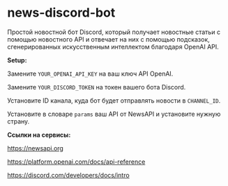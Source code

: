 # news-discord-bot
Простой новостной бот Discord, который получает новостные статьи с помощью новостного API и отвечает на них с помощью подсказок, сгенерированных искусственным интеллектом благодаря OpenAI API.

**Setup:**

  Замените ```YOUR_OPENAI_API_KEY``` на ваш ключ API OpenAI.
  
  Замените ```YOUR_DISCORD_TOKEN``` на токен вашего бота Discord.
  
  Установите ID канала, куда бот будет отправлять новости в ```CHANNEL_ID```.
  
  Установите в словаре ```params``` ваш API от NewsAPI и установите нужную страну.

  **Ссылки на сервисы:**
  
  https://newsapi.org
  
  https://platform.openai.com/docs/api-reference
  
  https://discord.com/developers/docs/intro
